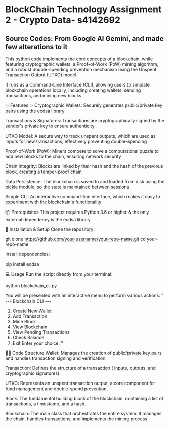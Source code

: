 #  BlockChain Technology Assignment 2 - Crypto Data- s4142692  #
## Source Codes: From Google AI Gemini, and made few alterations to it ##


This python code implements the core concepts of a blockchain, while featuring cryptographic wallets, a Proof-of-Work (PoW) mining algorithm, and a robust double-spending prevention mechanism using the Unspent Transaction Output (UTXO) model.

It runs as a Command-Line Interface (CLI), allowing users to simulate blockchain operations locally, including creating wallets, sending transactions, and mining new blocks.

✨ Features ✨
Cryptographic Wallets: Securely generates public/private key pairs using the ecdsa library

Transactions & Signatures: Transactions are cryptographically signed by the sender's private key to ensure authenticity

UTXO Model: A secure way to track unspent outputs, which are used as inputs for new transactions, effectively preventing double-spending

Proof-of-Work (PoW): Miners compete to solve a computational puzzle to add new blocks to the chain, ensuring network security

Chain Integrity: Blocks are linked by their hash and the hash of the previous block, creating a tamper-proof chain

Data Persistence: The blockchain is saved to and loaded from disk using the pickle module, so the state is maintained between sessions

Simple CLI: An interactive command-line interface, which makes it easy to experiment with the blockchain's functionality

📦 Prerequisites
This project requires Python 3.6 or higher & the only external dependency is the ecdsa library

🚀 Installation & Setup
Clone the repository:

git clone https://github.com/your-username/your-repo-name.git
cd your-repo-name

Install dependencies:

pip install ecdsa

💻 Usage
Run the script directly from your terminal:

python blockchain_cli.py

You will be presented with an interactive menu to perform various actions:
"
--- Blockchain CLI ---
1. Create New Wallet
2. Add Transaction
3. Mine Block
4. View Blockchain
5. View Pending Transactions
6. Check Balance
7. Exit
Enter your choice:
"

🧑‍💻 Code Structure
Wallet: Manages the creation of public/private key pairs and handles transaction signing and verification.

Transaction: Defines the structure of a transaction ( inputs, outputs, and cryptographic signatures).

UTXO: Represents an unspent transaction output, a core component for fund management and double-spend prevention.

Block: The fundamental building block of the blockchain, containing a list of transactions, a timestamp, and a hash.

Blockchain: The main class that orchestrates the entire system. It manages the chain, handles transactions, and implements the mining process.
